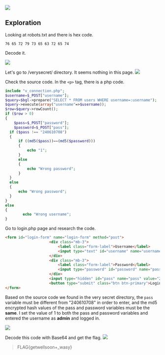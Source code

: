 <img src="https://github.com/wasny0ps/TIMTAL-CTF-Writeups/blob/main/2022/TIMTAL%20IoT/img/index.png">

## Exploration

Looking at robots.txt and there is hex code.

```hex
76 65 72 79 73 65 63 72 65 74
```
Decode it.

<img src="https://github.com/wasny0ps/TIMTAL-CTF-Writeups/blob/main/2022/TIMTAL%20IoT/img/hex.png">

Let's go to /verysecret/ directory. It seems nothing in this page.
<img src="https://github.com/wasny0ps/TIMTAL-CTF-Writeups/blob/main/2022/TIMTAL%20IoT/img/secret.png">

Check the source code. In the ```<p>``` tag, there is a php code.
```php
include "v_connection.php";
$username=$_POST["username"];
$query=$bgl->prepare("SELECT * FROM users WHERE username=:username");
$query->execute(array("username"=>$username));
$row=$query->rowCount();
if ($row > 0) 
{
	$pass=$_POST["password"];
	$password=$_POST["pass"];
  if ($pass !== "240610708") 
  {
	  if ((md5($pass))==(md5($password))) 
	  {
		  echo "1";
	  }
	  else
	  {
		  echo "Wrong password";
	  }
  } 
  else
  {
	  echo "Wrong password";
  }
} 
else 
{
		echo "Wrong username";
}
```
Go to login.php page and research the code.
```html
<form id="login-form" name="login-form" method="post">
					<div class="mb-3">
						<label class="form-label">Username</label>
						<input type="text" id="username" name="username" class="form-control"required>
					</div>
					<div class="mb-3">
						<label class="form-label">Password</label>
						<input type="password" id="password" name="password" class="form-control"required>
					</div>
					<input type="hidden" id="pass" name="pass" value="240610708">
					<button type="submit" class="btn btn-primary">Login</button>
</form>
```
Based on the source code we found in the very secret directory, the ```pass``` variable must be different from "240610708" in order to enter, and the md5 encrypted hash values of the pass and password variables must be the **same**. I set the value of 1 to both the pass and password variables and entered the username as **admin** and logged in.

<img src="https://github.com/wasny0ps/TIMTAL-CTF-Writeups/blob/main/2022/TIMTAL%20IoT/img/wasny.png">

Decode this code with Base64 and get the flag.
<img src="https://github.com/wasny0ps/TIMTAL-CTF-Writeups/blob/main/2022/TIMTAL%20IoT/img/flag.png">
> FLAG{getwellsoon+_wasy}
